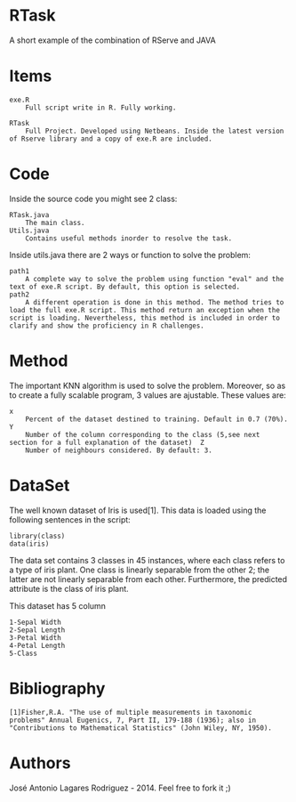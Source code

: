RTask
=====

A short example of the combination of RServe and JAVA

Items
=====
	exe.R
		Full script write in R. Fully working.

	RTask
		Full Project. Developed using Netbeans. Inside the latest version of Rserve library and a copy of exe.R are included.
		
Code
====
Inside the source code you might see 2 class:

	RTask.java
		The main class.
	Utils.java
		Contains useful methods inorder to resolve the task.
		
Inside utils.java there are 2 ways or function to solve the problem:

	path1
		A complete way to solve the problem using function "eval" and the text of exe.R script. By default, this option is selected.
	path2
		A different operation is done in this method. The method tries to load the full exe.R script. This method return an exception when the script is loading. Nevertheless, this method is included in order to clarify and show the proficiency in R challenges.

Method
======
The important KNN algorithm is used to solve the problem. Moreover, so as to create a fully scalable program, 3 values are ajustable. These values are:

	x
		Percent of the dataset destined to training. Default in 0.7 (70%).
	Y
		Number of the column corresponding to the class (5,see next section for a full explanation of the dataset) 	Z	
		Number of neighbours considered. By default: 3.
		
DataSet 
======= 
The well known dataset of Iris is used[1]. This data is loaded using the following sentences in the script:

	library(class)
	data(iris)

The data set contains 3 classes in 45 instances, where each class refers to a type of iris plant. One class is linearly separable from the other 2; the latter are not linearly separable from each other. Furthermore, the predicted attribute is the class of iris plant. 

This dataset has 5 column

	1-Sepal Width
	2-Sepal Length
	3-Petal Width
	4-Petal Length
	5-Class
	
Bibliography
============
	[1]Fisher,R.A. "The use of multiple measurements in taxonomic problems" Annual Eugenics, 7, Part II, 179-188 (1936); also in "Contributions to Mathematical Statistics" (John Wiley, NY, 1950).
	
Authors 
=======
José Antonio Lagares Rodriguez - 2014. Feel free to fork it ;)
